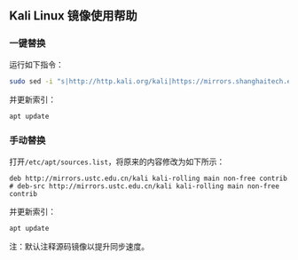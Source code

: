## Kali Linux 镜像使用帮助

### 一键替换

运行如下指令：

```bash
sudo sed -i "s|http://http.kali.org/kali|https://mirrors.shanghaitech.edu.cn/kali|g" /etc/apt/sources.list
```

并更新索引：

```bash
apt update
```

### 手动替换

打开`/etc/apt/sources.list`，将原来的内容修改为如下所示：

```
deb http://mirrors.ustc.edu.cn/kali kali-rolling main non-free contrib
# deb-src http://mirrors.ustc.edu.cn/kali kali-rolling main non-free contrib
```

并更新索引：

```bash
apt update
```

注：默认注释源码镜像以提升同步速度。